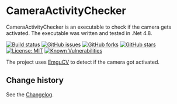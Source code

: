 CameraActivityChecker
====================================

CameraActivityChecker is an executable to check if the camera gets activated.
The executable was written and tested in .Net 4.8.

[![Build status](https://ci.appveyor.com/api/projects/status/5ldvb10jtf47fwqo?svg=true)](https://ci.appveyor.com/project/SeppPenner/cameraactivitychecker)
[![GitHub issues](https://img.shields.io/github/issues/SeppPenner/CameraActivityChecker.svg)](https://github.com/SeppPenner/CameraActivityChecker/issues)
[![GitHub forks](https://img.shields.io/github/forks/SeppPenner/CameraActivityChecker.svg)](https://github.com/SeppPenner/CameraActivityChecker/network)
[![GitHub stars](https://img.shields.io/github/stars/SeppPenner/CameraActivityChecker.svg)](https://github.com/SeppPenner/CameraActivityChecker/stargazers)
[![License: MIT](https://img.shields.io/badge/License-MIT-blue.svg)](https://raw.githubusercontent.com/SeppPenner/CameraActivityChecker/master/License.txt)
[![Known Vulnerabilities](https://snyk.io/test/github/SeppPenner/CameraActivityChecker/badge.svg)](https://snyk.io/test/github/SeppPenner/CameraActivityChecker)

The project uses [EmguCV](http://www.emgu.com/wiki/index.php/Main_Page) to detect if the camera got activated.

Change history
--------------

See the [Changelog](https://github.com/SeppPenner/CameraActivityChecker/blob/master/Changelog.md).